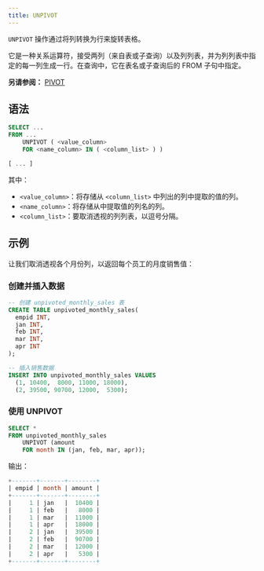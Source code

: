 ```yaml
---
title: UNPIVOT
---
```


`UNPIVOT` 操作通过将列转换为行来旋转表格。

它是一种关系运算符，接受两列（来自表或子查询）以及列列表，并为列列表中指定的每一列生成一行。在查询中，它在表名或子查询后的 FROM 子句中指定。

**另请参阅：**
[PIVOT](./05-query-pivot.md)


## 语法

```sql
SELECT ...
FROM ...
    UNPIVOT ( <value_column>
    FOR <name_column> IN ( <column_list> ) )

[ ... ]
```

其中：
* `<value_column>`：将存储从 `<column_list>` 中列出的列中提取的值的列。
* `<name_column>`：将存储从中提取值的列名的列。
* `<column_list>`：要取消透视的列列表，以逗号分隔。


## 示例

让我们取消透视各个月份列，以返回每个员工的月度销售值：

### 创建并插入数据


```sql
-- 创建 unpivoted_monthly_sales 表
CREATE TABLE unpivoted_monthly_sales(
  empid INT, 
  jan INT,
  feb INT,
  mar INT,
  apr INT
);

-- 插入销售数据
INSERT INTO unpivoted_monthly_sales VALUES
  (1, 10400,  8000, 11000, 18000),
  (2, 39500, 90700, 12000,  5300);
```

### 使用 UNPIVOT


```sql
SELECT *
FROM unpivoted_monthly_sales
    UNPIVOT (amount
    FOR month IN (jan, feb, mar, apr));
```

输出：
```sql
+-------+-------+--------+
| empid | month | amount |
+-------+-------+--------+
|     1 | jan   |  10400 |
|     1 | feb   |   8000 |
|     1 | mar   |  11000 |
|     1 | apr   |  18000 |
|     2 | jan   |  39500 |
|     2 | feb   |  90700 |
|     2 | mar   |  12000 |
|     2 | apr   |   5300 |
+-------+-------+--------+
```